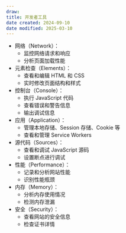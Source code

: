 ```yaml
---
draw:
title: 开发者工具
date created: 2024-09-10
date modified: 2025-03-10
---
```

- 网络（Network）：
    - 监控网络请求和响应
    - 分析页面加载性能
- 元素检查（Elements）：
    - 查看和编辑 HTML 和 CSS
    - 实时修改页面结构和样式
- 控制台（Console）：
    - 执行 JavaScript 代码
    - 查看错误和警告信息
    - 输出调试信息
- 应用（Application）：
    - 管理本地存储、Session 存储、Cookie 等
    - 查看和管理 Service Workers
- 源代码（Sources）：
    - 查看和调试 JavaScript 源码
    - 设置断点进行调试
- 性能（Performance）：
    - 记录和分析网站性能
    - 识别性能瓶颈
- 内存（Memory）：
    - 分析内存使用情况
    - 检测内存泄漏
- 安全（Security）：
    - 查看网站的安全信息
    - 检查证书详情
